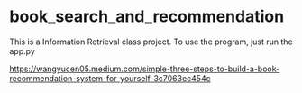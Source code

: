 # book_search_and_recommendation
This is a Information Retrieval class project.
To use the program, just run the app.py

https://wangyucen05.medium.com/simple-three-steps-to-build-a-book-recommendation-system-for-yourself-3c7063ec454c
